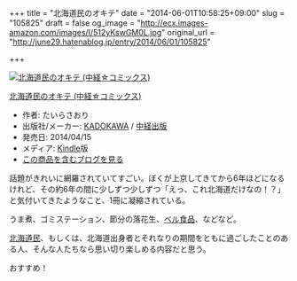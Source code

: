 +++
title = "北海道民のオキテ"
date = "2014-06-01T10:58:25+09:00"
slug = "105825"
draft = false
og_image = "http://ecx.images-amazon.com/images/I/512yKswGM0L.jpg"
original_url = "http://june29.hatenablog.jp/entry/2014/06/01/105825"

+++

<p></p>
<div class="hatena-asin-detail">
<a href="http://www.amazon.co.jp/exec/obidos/ASIN/B00JMAINC6/cameralady-22/"><img src="http://ecx.images-amazon.com/images/I/512yKswGM0L._SL160_.jpg" class="hatena-asin-detail-image" alt="北海道民のオキテ (中経☆コミックス)" title="北海道民のオキテ (中経☆コミックス)"></a><div class="hatena-asin-detail-info">
<p class="hatena-asin-detail-title"><a href="http://www.amazon.co.jp/exec/obidos/ASIN/B00JMAINC6/cameralady-22/">北海道民のオキテ (中経☆コミックス)</a></p>
<ul>
<li>
<span class="hatena-asin-detail-label">作者:</span> たいらさおり</li>
<li>
<span class="hatena-asin-detail-label">出版社/メーカー:</span> <a class="keyword" href="http://d.hatena.ne.jp/keyword/KADOKAWA">KADOKAWA</a> / <a class="keyword" href="http://d.hatena.ne.jp/keyword/%C3%E6%B7%D0%BD%D0%C8%C7">中経出版</a>
</li>
<li>
<span class="hatena-asin-detail-label">発売日:</span> 2014/04/15</li>
<li>
<span class="hatena-asin-detail-label">メディア:</span> <a class="keyword" href="http://d.hatena.ne.jp/keyword/Kindle">Kindle</a>版</li>
<li><a href="http://d.hatena.ne.jp/asin/B00JMAINC6/cameralady-22" target="_blank">この商品を含むブログを見る</a></li>
</ul>
</div>
<div class="hatena-asin-detail-foot"></div>
</div>
<p>話題がきれいに網羅されていてすごい。ぼくが上京してきてから6年ほどになるけれど、その約6年の間に少しずつ少しずつ「えっ、これ北海道だけなの！？」と気付いてきたようなこと、1冊に凝縮されている。</p>
<p>うま煮、ゴミステーション、節分の落花生、<a class="keyword" href="http://d.hatena.ne.jp/keyword/%A5%D9%A5%EB%BF%A9%C9%CA">ベル食品</a>、などなど。</p>
<p><a class="keyword" href="http://d.hatena.ne.jp/keyword/%CB%CC%B3%A4%C6%BB%CC%B1">北海道民</a>、もしくは、北海道出身者とそれなりの期間をともに過ごしたことのある人、そんな人たちなら思い切り楽しめる内容だと思う。</p>
<p>おすすめ！</p>